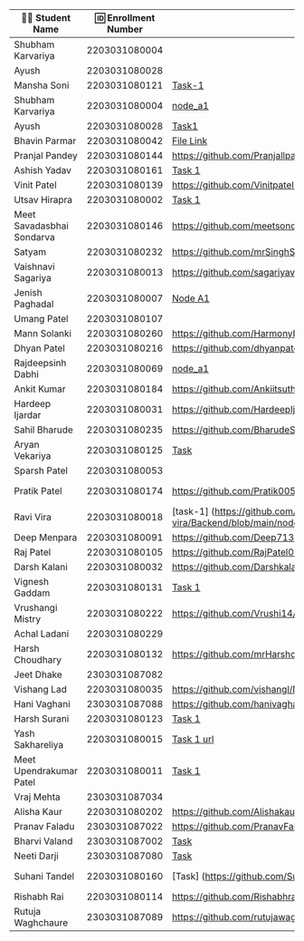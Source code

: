 | 👩‍🎓 Student Name | 🆔 Enrollment Number | Task 1 URL | GitHub Repo |
|-----------------|-------------------|------------|-------------|
| Shubham Karvariya | 2203031080004 | | |
| Ayush | 2203031080028 | | |
| Mansha Soni | 2203031080121 |[Task-1](https://github.com/mansha-6/NodeJS101/blob/main/node_a1.js)|[Github](https://github.com/mansha-6/NodeJS101) |
| Shubham Karvariya | 2203031080004 | [node_a1](https://github.com/5hubhm/NodeJS101/blob/main/node_a1.js)|[Github](https://github.com/5hubhm/NodeJS101)|
| Ayush | 2203031080028 |[Task1](https://github.com/ayushvadodariya/NodeJS101/blob/main/node_a1.js) | [Github](https://github.com/ayushvadodariya/NodeJS101) |
| Bhavin Parmar | 2203031080042 |[File Link](https://github.com/bhavinSOL/NodeJS_Task/blob/main/node_a1.js) |[GitHub](https://github.com/bhavinSOL/NodeJS_Task) |
| Pranjal Pandey | 2203031080144 |https://github.com/Pranjallpandey1504/NodeJS101/blob/main/node_a1.js |https://github.com/Pranjallpandey1504/NodeJS101|
| Ashish Yadav | 2203031080161 |[Task 1](https://github.com/AshishIT611/NodeJS101/blob/main/node_a1.js) |[GitHub](https://github.com/AshishIT611/NodeJS101) |
| Vinit Patel | 2203031080139 |https://github.com/Vinitpatel28/NodeJS101/blob/main/node_a1.js |https://github.com/Vinitpatel28/NodeJS101 |
| Utsav Hirapra | 2203031080002 |[Task 1](https://github.com/utsav1213/Backend_learning/blob/main/NodeJS101/node_a1.js) |[GitHub](https://github.com/utsav1213/Backend_learning) |
| Meet Savadasbhai Sondarva | 2203031080146 |https://github.com/meetsondarva/NodeJS101/blob/main/node_a1.js |https://github.com/meetsondarva/NodeJS101 |
| Satyam | 2203031080232 |https://github.com/mrSinghSatyam/NodeJS101/blob/main/node_a1.js |https://github.com/mrSinghSatyam/NodeJS101 |
| Vaishnavi Sagariya | 2203031080013 | https://github.com/sagariyavaishnavi/NodeJS101/blob/main/node_a1.js |https://github.com/sagariyavaishnavi/NodeJS101 |
| Jenish Paghadal | 2203031080007 | [Node A1](https://github.com/ItsJESH/NodeJS101/blob/main/node_a1.js) | [GitHub](https://github.com/ItsJESH/NodeJS101/) |
| Umang Patel | 2203031080107 | | |
| Mann Solanki | 2203031080260 |https://github.com/HarmonyHacker/NodeJS101/blob/main/node_a1.js |https://github.com/HarmonyHacker/NodeJS101 |
| Dhyan Patel | 2203031080216 |https://github.com/dhyanpatel3/NodeJS101/blob/main/node_a1.js |https://github.com/dhyanpatel3/NodeJS101 |
| Rajdeepsinh Dabhi | 2203031080069 |[node_a1](https://github.com/Rajdeepsinh1410/NodeJS101/blob/main/node_a1.js) |[Github](https://github.com/Rajdeepsinh1410/NodeJS101.git) |
| Ankit Kumar | 2203031080184 |https://github.com/Ankiitsuthar/NodeJS101/blob/main/node_a1.js | https://github.com/Ankiitsuthar/NodeJS101|
| Hardeep Ijardar | 2203031080031 | https://github.com/HardeepIjardar/NodeJS101/blob/main/node_a1.js | https://github.com/HardeepIjardar/NodeJS101 |
| Sahil Bharude | 2203031080235 | https://github.com/BharudeSahil/Node_101/blob/main/node_a1.js | https://github.com/BharudeSahil/Node_101 |
| Aryan Vekariya | 2203031080125 |[Task](https://github.com/aaryanvekariya/Backend-JS/blob/master/index.js)|[Repository](https://github.com/aaryanvekariya/Backend-JS) |
| Sparsh Patel | 2203031080053 | | |
| Pratik Patel | 2203031080174 | https://github.com/Pratik00531/NodeJs-101/blob/node-q1/index.js |https://github.com/Pratik00531/NodeJs-101/tree/node-q1 |
| Ravi Vira | 2203031080018 | [task-1] (https://github.com/Ravi-vira/Backend/blob/main/node_a1.js/index.js) |[git](https://github.com/Ravi-vira/Backend) |
| Deep Menpara | 2203031080091 |https://github.com/Deep7133/backend-/tree/main/node-q1 |https://github.com/Deep7133/backend- |
| Raj Patel | 2203031080105 |https://github.com/RajPatel08/NodeJS101/blob/main/node_a1.js |https://github.com/RajPatel08/NodeJS101 |
| Darsh Kalani| 2203031080032 | https://github.com/Darshkalani28/NodeJS101/blob/main/node_a1.js | https://github.com/Darshkalani28/NodeJS101 |
| Vignesh Gaddam | 2203031080131 |[Task 1](https://github.com/mrvigneshgaddam/NodeJS101/blob/main/node_a1.js) |[GitHub](https://github.com/mrvigneshgaddam/NodeJS101)|
| Vrushangi Mistry | 2203031080222 |https://github.com/Vrushi14/NodeJS101/blob/main/node_a1.js | https://github.com/Vrushi14|
| Achal Ladani | 2203031080229 | | |
| Harsh Choudhary | 2203031080132 |https://github.com/mrHarshchoudhary/NodeJS101/blob/main/node_a1.js | https://github.com/mrHarshchoudhary/NodeJS101|
| Jeet Dhake | 2303031087082 | | |
| Vishang Lad | 2203031080035 |https://github.com/vishangl/NodeJS101/blob/main/node_a1.js |https://github.com/vishangl/NodeJS101 |
| Hani Vaghani | 2303031087088 |https://github.com/hanivaghani/NodeJS101/blob/main/node_a1.js|https://github.com/hanivaghani/NodeJS101|
| Harsh Surani | 2203031080123 | [Task 1](https://github.com/suraniharsh/NodeJS101/blob/main/node_a1.js) | [Github](https://github.com/suraniharsh/NodeJS101) |
| Yash Sakhareliya | 2203031080015 |[Task 1 url](https://github.com/YashSakhareliya/Backend_Task/blob/main/main.js) |[Github](https://github.com/yashSakhareliya/Backend_Task) |
| Meet Upendrakumar Patel | 2203031080011 |[Task 1](https://github.com/MeetPatel54/NodeJS101/blob/main/main.js) |[GitHub](https://github.com/MeetPatel54/NodeJS101.git) |
| Vraj Mehta | 2303031087034 | | |
| Alisha Kaur | 2203031080202 |https://github.com/Alishakaur431/NodeJS101/blob/main/node_a1.js |https://github.com/Alishakaur431/NodeJS101 |
| Pranav Faladu | 2303031087022 |https://github.com/PranavFaladu/NODEJS101/blob/main/index.js|https://github.com/PranavFaladu?tab=repositories|
| Bharvi Valand | 2303031087002 |[Task](https://github.com/bharvivaland/NodeJS101/blob/main/node_a1.js)|[Github](https://github.com/bharvivaland/NodeJS101.git)|
| Neeti Darji | 2303031087080 |[Task](https://github.com/Neetidarji/NodeJS101/blob/main/node_a1.js) |[Github Repo](https://github.com/Neetidarji/NodeJS101) |
| Suhani Tandel | 2203031080160 | [Task] (https://github.com/SuhaniTandel/NodeJS101/blob/main/index.js)|[Github] https://github.com/SuhaniTandel/NodeJS101|
| Rishabh Rai | 2203031080114 |https://github.com/Rishabhrai29/node-q1/blob/main/node_a1.js |https://github.com/Rishabhrai29/NodeJS101 |
| Rutuja Waghchaure | 2303031087089 |https://github.com/rutujawaghchaure/NodeJS101/blob/main/node_a1.js|https://github.com/rutujawaghchaure/NodeJS101|
